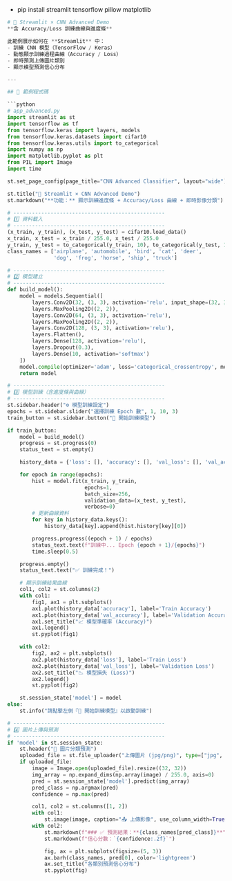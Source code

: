 ##
- pip install streamlit tensorflow pillow matplotlib
```python
# 📘 Streamlit × CNN Advanced Demo  
**含 Accuracy/Loss 訓練曲線與進度條**

此範例展示如何在 **Streamlit** 中：
- 訓練 CNN 模型（TensorFlow / Keras）
- 動態顯示訓練過程曲線（Accuracy / Loss）
- 即時預測上傳圖片類別
- 顯示模型預測信心分布

---

## 🧠 範例程式碼

```python
# app_advanced.py
import streamlit as st
import tensorflow as tf
from tensorflow.keras import layers, models
from tensorflow.keras.datasets import cifar10
from tensorflow.keras.utils import to_categorical
import numpy as np
import matplotlib.pyplot as plt
from PIL import Image
import time

st.set_page_config(page_title="CNN Advanced Classifier", layout="wide")

st.title("🧠 Streamlit × CNN Advanced Demo")
st.markdown("**功能：** 顯示訓練進度條 + Accuracy/Loss 曲線 + 即時影像分類")

# -------------------------------------------------
# 1️⃣ 資料載入
# -------------------------------------------------
(x_train, y_train), (x_test, y_test) = cifar10.load_data()
x_train, x_test = x_train / 255.0, x_test / 255.0
y_train, y_test = to_categorical(y_train, 10), to_categorical(y_test, 10)
class_names = ['airplane', 'automobile', 'bird', 'cat', 'deer',
               'dog', 'frog', 'horse', 'ship', 'truck']

# -------------------------------------------------
# 2️⃣ 模型建立
# -------------------------------------------------
def build_model():
    model = models.Sequential([
        layers.Conv2D(32, (3, 3), activation='relu', input_shape=(32, 32, 3)),
        layers.MaxPooling2D((2, 2)),
        layers.Conv2D(64, (3, 3), activation='relu'),
        layers.MaxPooling2D((2, 2)),
        layers.Conv2D(128, (3, 3), activation='relu'),
        layers.Flatten(),
        layers.Dense(128, activation='relu'),
        layers.Dropout(0.3),
        layers.Dense(10, activation='softmax')
    ])
    model.compile(optimizer='adam', loss='categorical_crossentropy', metrics=['accuracy'])
    return model

# -------------------------------------------------
# 3️⃣ 模型訓練（含進度條與曲線）
# -------------------------------------------------
st.sidebar.header("⚙️ 模型訓練設定")
epochs = st.sidebar.slider("選擇訓練 Epoch 數", 1, 10, 3)
train_button = st.sidebar.button("🚀 開始訓練模型")

if train_button:
    model = build_model()
    progress = st.progress(0)
    status_text = st.empty()

    history_data = {'loss': [], 'accuracy': [], 'val_loss': [], 'val_accuracy': []}

    for epoch in range(epochs):
        hist = model.fit(x_train, y_train,
                         epochs=1,
                         batch_size=256,
                         validation_data=(x_test, y_test),
                         verbose=0)
        # 更新曲線資料
        for key in history_data.keys():
            history_data[key].append(hist.history[key][0])

        progress.progress((epoch + 1) / epochs)
        status_text.text(f"訓練中... Epoch {epoch + 1}/{epochs}")
        time.sleep(0.5)

    progress.empty()
    status_text.text("✅ 訓練完成！")

    # 顯示訓練結果曲線
    col1, col2 = st.columns(2)
    with col1:
        fig1, ax1 = plt.subplots()
        ax1.plot(history_data['accuracy'], label='Train Accuracy')
        ax1.plot(history_data['val_accuracy'], label='Validation Accuracy')
        ax1.set_title("📈 模型準確率 (Accuracy)")
        ax1.legend()
        st.pyplot(fig1)

    with col2:
        fig2, ax2 = plt.subplots()
        ax2.plot(history_data['loss'], label='Train Loss')
        ax2.plot(history_data['val_loss'], label='Validation Loss')
        ax2.set_title("📉 模型損失 (Loss)")
        ax2.legend()
        st.pyplot(fig2)

    st.session_state['model'] = model
else:
    st.info("請點擊左側『🚀 開始訓練模型』以啟動訓練")

# -------------------------------------------------
# 4️⃣ 圖片上傳與預測
# -------------------------------------------------
if 'model' in st.session_state:
    st.header("📸 圖片分類預測")
    uploaded_file = st.file_uploader("上傳圖片 (jpg/png)", type=["jpg", "png"])
    if uploaded_file:
        image = Image.open(uploaded_file).resize((32, 32))
        img_array = np.expand_dims(np.array(image) / 255.0, axis=0)
        pred = st.session_state['model'].predict(img_array)
        pred_class = np.argmax(pred)
        confidence = np.max(pred)

        col1, col2 = st.columns([1, 2])
        with col1:
            st.image(image, caption="📤 上傳影像", use_column_width=True)
        with col2:
            st.markdown(f"### ✅ 預測結果：**{class_names[pred_class]}**")
            st.markdown(f"信心分數：`{confidence:.2f}`")

            fig, ax = plt.subplots(figsize=(5, 3))
            ax.barh(class_names, pred[0], color='lightgreen')
            ax.set_title("各類別預測信心分布")
            st.pyplot(fig)

```
